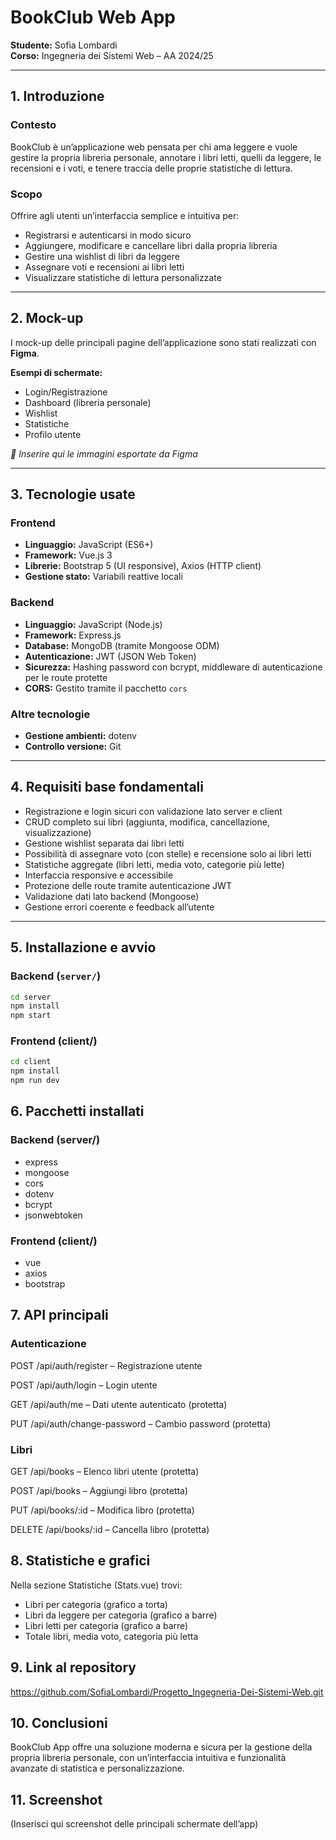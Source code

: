 # BookClub Web App

**Studente:** Sofia Lombardi  
**Corso:** Ingegneria dei Sistemi Web – AA 2024/25

---

## 1. Introduzione

### Contesto  
BookClub è un’applicazione web pensata per chi ama leggere e vuole gestire la propria libreria personale, annotare i libri letti, quelli da leggere, le recensioni e i voti, e tenere traccia delle proprie statistiche di lettura.

### Scopo  
Offrire agli utenti un’interfaccia semplice e intuitiva per:

- Registrarsi e autenticarsi in modo sicuro
- Aggiungere, modificare e cancellare libri dalla propria libreria
- Gestire una wishlist di libri da leggere
- Assegnare voti e recensioni ai libri letti
- Visualizzare statistiche di lettura personalizzate

---

## 2.  Mock-up

I mock-up delle principali pagine dell’applicazione sono stati realizzati con **Figma**.

**Esempi di schermate:**

- Login/Registrazione  
- Dashboard (libreria personale)  
- Wishlist  
- Statistiche  
- Profilo utente  

*📸 Inserire qui le immagini esportate da Figma*

---

## 3.  Tecnologie usate

### Frontend
- **Linguaggio:** JavaScript (ES6+)
- **Framework:** Vue.js 3
- **Librerie:** Bootstrap 5 (UI responsive), Axios (HTTP client)
- **Gestione stato:** Variabili reattive locali

### Backend
- **Linguaggio:** JavaScript (Node.js)
- **Framework:** Express.js
- **Database:** MongoDB (tramite Mongoose ODM)
- **Autenticazione:** JWT (JSON Web Token)
- **Sicurezza:** Hashing password con bcrypt, middleware di autenticazione per le route protette
- **CORS:** Gestito tramite il pacchetto `cors`

### Altre tecnologie
- **Gestione ambienti:** dotenv
- **Controllo versione:** Git

---

## 4. Requisiti base fondamentali

- Registrazione e login sicuri con validazione lato server e client  
- CRUD completo sui libri (aggiunta, modifica, cancellazione, visualizzazione)  
- Gestione wishlist separata dai libri letti  
- Possibilità di assegnare voto (con stelle) e recensione solo ai libri letti  
- Statistiche aggregate (libri letti, media voto, categorie più lette)  
- Interfaccia responsive e accessibile  
- Protezione delle route tramite autenticazione JWT  
- Validazione dati lato backend (Mongoose)  
- Gestione errori coerente e feedback all’utente  

---

## 5.  Installazione e avvio

### Backend (`server/`)
```bash
cd server
npm install
npm start
```
### Frontend (client/)
```bash
cd client
npm install
npm run dev
```
## 6. Pacchetti installati
### Backend (server/)
- express
- mongoose
- cors
- dotenv
- bcrypt
- jsonwebtoken
### Frontend (client/)
- vue
- axios
- bootstrap

## 7. API principali
### Autenticazione
POST /api/auth/register – Registrazione utente

POST /api/auth/login – Login utente

GET /api/auth/me – Dati utente autenticato (protetta)

PUT /api/auth/change-password – Cambio password (protetta)

### Libri
GET /api/books – Elenco libri utente (protetta)

POST /api/books – Aggiungi libro (protetta)

PUT /api/books/:id – Modifica libro (protetta)

DELETE /api/books/:id – Cancella libro (protetta)

## 8. Statistiche e grafici
Nella sezione Statistiche (Stats.vue) trovi:

  - Libri per categoria (grafico a torta)
  - Libri da leggere per categoria (grafico a barre)
  - Libri letti per categoria (grafico a barre)
  - Totale libri, media voto, categoria più letta

## 9. Link al repository
https://github.com/SofiaLombardi/Progetto_Ingegneria-Dei-Sistemi-Web.git

## 10. Conclusioni
BookClub App offre una soluzione moderna e sicura per la gestione della propria libreria personale, con un’interfaccia intuitiva e funzionalità avanzate di statistica e personalizzazione.

## 11. Screenshot
(Inserisci qui screenshot delle principali schermate dell’app)
